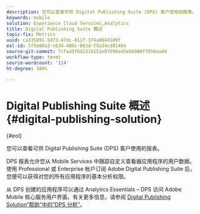 ```yaml
---
description: 您可以查看可供 Digital Publishing Suite (DPS) 客户使用的报表。
keywords: mobile
solution: Experience Cloud Services,Analytics
title: Digital Publishing Suite 概述
topic-fix: Metrics
uuid: ca335891-5d73-47dc-811f-374a0844109f
exl-id: 5f5e09a3-c634-480c-863d-f9a34cd01464
source-git-commit: 7cfaa5f6d1318151e87698a45eb6006f7850aad4
workflow-type: tm+mt
source-wordcount: '114'
ht-degree: 100%

---
```


# Digital Publishing Suite 概述 {#digital-publishing-solution}

{#eol}

您可以查看可供 Digital Publishing Suite (DPS) 客户使用的报表。

DPS 报表允许您从 Mobile Services 中跟踪自定义查看器应用程序的用户数据。使用 Professional 或 Enterprise 帐户订阅 Adobe Digital Publishing Suite 后，您便可以获得对您的所有应用程序的基本分析权限。

从 DPS 创建的应用程序可以通过 Analytics Essentials – DPS 访问 Adobe Mobile 核心服务用户界面。有关更多信息，请参阅 [Digital Publishing Solution“帮助”中的“DPS 分析”](https://helpx.adobe.com/cn/digital-publishing-suite/help/omniture-analytics.html)。
